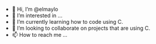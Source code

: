 - 👋 Hi, I’m @elmaylo
- 👀 I’m interested in ...
- 🌱 I’m currently learning how to code using C.
- 💞️ I’m looking to collaborate on projects that are using C.
- 📫 How to reach me ...

<!---
elmaylo/elmaylo is a ✨ special ✨ repository because its `README.md` (this file) appears on your GitHub profile.
You can click the Preview link to take a look at your changes.
--->

